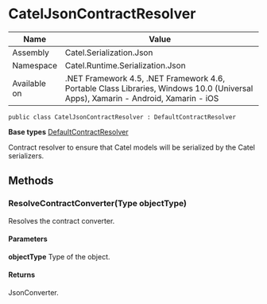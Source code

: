 

# CatelJsonContractResolver

Name|Value
---|---
Assembly|Catel.Serialization.Json
Namespace|Catel.Runtime.Serialization.Json
Available on|.NET Framework 4.5, .NET Framework 4.6, Portable Class Libraries, Windows 10.0 (Universal Apps), Xamarin - Android, Xamarin - iOS

```
public class CatelJsonContractResolver : DefaultContractResolver
```

**Base types**
[DefaultContractResolver]()


Contract resolver to ensure that Catel models will be serialized by the Catel serializers.



## Methods

### ResolveContractConverter(Type objectType)

Resolves the contract converter.

#### Parameters

**objectType**
Type of the object.

#### Returns

JsonConverter.



